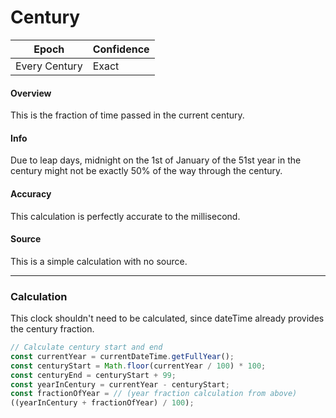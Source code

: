 # Century

| Epoch        | Confidence |
| ------------ | ---------- |
| Every Century | Exact      |

#### Overview

This is the fraction of time passed in the current century.

#### Info

Due to leap days, midnight on the 1st of January of the 51st year in the century might not be exactly 50% of the way through the century.

#### Accuracy

This calculation is perfectly accurate to the millisecond.

#### Source

This is a simple calculation with no source.

---

### Calculation

This clock shouldn't need to be calculated, since dateTime already provides the century fraction.

```js
// Calculate century start and end
const currentYear = currentDateTime.getFullYear();
const centuryStart = Math.floor(currentYear / 100) * 100;
const centuryEnd = centuryStart + 99;
const yearInCentury = currentYear - centuryStart;
const fractionOfYear = // (year fraction calculation from above)
((yearInCentury + fractionOfYear) / 100);
```

